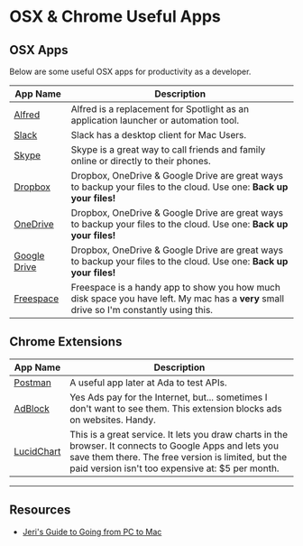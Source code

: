 

# OSX & Chrome Useful Apps

## OSX Apps

Below are some useful OSX apps for productivity as a developer.

| App Name  | Description  |
|---|---|
| [Alfred](http://www.alfredapp.com/)  | Alfred is a replacement for Spotlight as an application launcher or automation tool.    |
| [Slack](https://slack.com/downloads/osx)  | Slack has a desktop client for Mac Users.  |
| [Skype](http://go.redirectingat.com/?id=33330X911647&site=lifehacker.com&xs=1&isjs=1&url=http%3A%2F%2Fwww.skype.com%2Fintl%2Fen-us%2Fget-skype%2Fon-your-computer%2Fmacosx%2F&xguid=bd1e0c37f8315cbb58f0ddc5af5cd3cf&xuuid=c4a826cac2b655f0cc28f1e690038801&xsessid=6fff8fe3e294a269d51c8bf3cbe0988d&xcreo=0&xed=0&sref=http%3A%2F%2Flifehacker.com%2Flifehacker-pack-for-mac-our-list-of-the-essential-mac-635303836&pref=https%3A%2F%2Fwww.google.com%2F&xtz=480)  | Skype is a great way to call friends and family online or directly to their phones.    |
| [Dropbox](http://dropbox.com/)  | Dropbox, OneDrive & Google Drive are great ways to backup your files to the cloud.  Use one:  **Back up your files!**  |
| [OneDrive](https://onedrive.live.com/about/en-us/download/)  | Dropbox, OneDrive & Google Drive are great ways to backup your files to the cloud.  Use one:  **Back up your files!**  |
| [Google Drive](https://www.google.com/drive/download/)  | Dropbox, OneDrive & Google Drive are great ways to backup your files to the cloud.  Use one:  **Back up your files!**  |
| [Freespace](https://itunes.apple.com/us/app/freespace/id457520846?mt=12) | Freespace is a handy app to show you how much disk space you have left.  My mac has a **very** small drive so I'm constantly using this.



## Chrome Extensions


| App Name  | Description  |
|---|---|
| [Postman](https://chrome.google.com/webstore/detail/postman-interceptor/aicmkgpgakddgnaphhhpliifpcfhicfo)  |  A useful app later at Ada to test APIs.  
| [AdBlock](https://chrome.google.com/webstore/detail/adblock-for-youtube/cmedhionkhpnakcndndgjdbohmhepckk) | Yes Ads pay for the Internet, but... sometimes I don't want  to see them.  This extension blocks ads on websites.  Handy.
| [LucidChart](https://chrome.google.com/webstore/detail/lucidchart-diagrams-deskt/djejicklhojeokkfmdelnempiecmdomj) | This is a great service.  It lets you draw charts in the browser.  It connects to Google Apps and lets you save them there.  The free version is limited, but the paid version isn't too expensive at:  $5 per month.  

---
## Resources
*  [Jeri's Guide to Going from PC to Mac](https://gist.github.com/drvonnjerryxlii/9898254abef2d184c659)